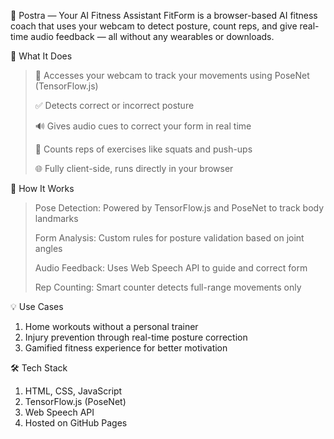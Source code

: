 💪 Postra — Your AI Fitness Assistant
FitForm is a browser-based AI fitness coach that uses your webcam to detect posture, count reps, and give real-time audio feedback — all without any wearables or downloads.

🧠 What It Does
> 📸 Accesses your webcam to track your movements using PoseNet (TensorFlow.js)
> 
> ✅ Detects correct or incorrect posture
> 
> 🔊 Gives audio cues to correct your form in real time
> 
> 🔢 Counts reps of exercises like squats and push-ups
> 
> 🌐 Fully client-side, runs directly in your browser

🚀 How It Works
> Pose Detection: Powered by TensorFlow.js and PoseNet to track body landmarks
> 
> Form Analysis: Custom rules for posture validation based on joint angles
> 
> Audio Feedback: Uses Web Speech API to guide and correct form
> 
> Rep Counting: Smart counter detects full-range movements only

💡 Use Cases
1. Home workouts without a personal trainer
2. Injury prevention through real-time posture correction
3. Gamified fitness experience for better motivation

🛠️ Tech Stack
1. HTML, CSS, JavaScript
2. TensorFlow.js (PoseNet)
3. Web Speech API
4. Hosted on GitHub Pages
